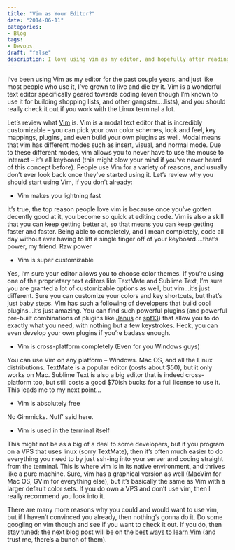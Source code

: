 ```yaml
---
title: "Vim as Your Editor?"
date: "2014-06-11"
categories:
- Blog
tags:
- Devops
draft: "false"
description: I love using vim as my editor, and hopefully after reading this post, you will too!
---
```

I’ve been using Vim as my editor for the past couple years, and just like most people who use it, I’ve grown to live and die by it. Vim is a wonderful text editor specifically geared towards coding (even though I’m known to use it for building shopping lists, and other gangster….lists), and you should really check it out if you work with the Linux terminal a lot.

Let’s review what [Vim](http://www.vim.org/) is. Vim is a modal text editor that is incredibly customizable – you can pick your own color schemes, look and feel, key mappings, plugins, and even build your own plugins as well. Modal means that vim has different modes such as insert, visual, and normal mode. Due to these different modes, vim allows you to never have to use the mouse to interact – it’s all keyboard (this might blow your mind if you’ve never heard of this concept before). People use Vim for a variety of reasons, and usually don’t ever look back once they’ve started using it. Let’s review why you should start using Vim, if you don’t already:

*   Vim makes you lightning fast

It’s true, the top reason people love vim is because once you’ve gotten decently good at it, you become so quick at editing code. Vim is also a skill that you can keep getting better at, so that means you can keep getting faster and faster. Being able to completely, and I mean completely, code all day without ever having to lift a single finger off of your keyboard….that’s power, my friend. Raw power

*   Vim is super customizable

Yes, I’m sure your editor allows you to choose color themes. If you’re using one of the proprietary text editors like TextMate and Sublime Text, I’m sure you are granted a lot of customizable options as well, but vim…it’s just different. Sure you can customize your colors and key shortcuts, but that’s just baby steps. Vim has such a following of developers that build cool plugins…it’s just amazing. You can find such powerful plugins (and powerful pre-built combinations of plugins like [Janus](https://github.com/carlhuda/janus) or [spf13](https://github.com/spf13/spf13-vim)) that allow you to do exactly what you need, with nothing but a few keystrokes. Heck, you can even develop your own plugins if you’re badass enough.

*   Vim is cross-platform completely (Even for you Windows guys)

You can use Vim on any platform – Windows. Mac OS, and all the Linux distributions. TextMate is a popular editor (costs about $50), but it only works on Mac. Sublime Text is also a big editor that is indeed cross-platform too, but still costs a good $70ish bucks for a full license to use it. This leads me to my next point…

*   Vim is absolutely free

No Gimmicks. Nuff’ said here.

*   Vim is used in the terminal itself

This might not be as a big of a deal to some developers, but if you program on a VPS that uses linux (sorry TextMate), then it’s often much easier to do everything you need to by just ssh-ing into your server and coding straight from the terminal. This is where vim is in its native environment, and thrives like a pure machine. Sure, vim has a graphical version as well (MacVim for Mac OS, GVim for everything else), but it’s basically the same as Vim with a larger default color sets. If you do own a VPS and don’t use vim, then I really recommend you look into it.

There are many more reasons why you could and would want to use vim, but if I haven’t convinced you already, then nothing’s gonna do it. Do some googling on vim though and see if you want to check it out. If you do, then stay tuned; the next blog post will be on the [best ways to learn Vim](http://thesocietea.org/2014/07/how-to-learn-vim/ "How to Learn Vim") (and trust me, there’s a bunch of them).
